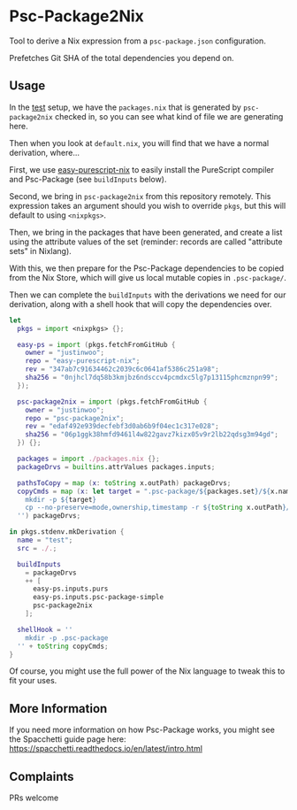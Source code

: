 # Psc-Package2Nix

Tool to derive a Nix expression from a `psc-package.json` configuration.

Prefetches Git SHA of the total dependencies you depend on.

## Usage

In the [test](./test) setup, we have the `packages.nix` that is generated by `psc-package2nix` checked in, so you can see what kind of file we are generating here.

Then when you look at `default.nix`, you will find that we have a normal derivation, where...

First, we use [easy-purescript-nix](https://github.com/justinwoo/easy-purescript-nix) to easily install the PureScript compiler and Psc-Package (see `buildInputs` below).

Second, we bring in `psc-package2nix` from this repository remotely. This expression takes an argument should you wish to override `pkgs`, but this will default to using `<nixpkgs>`.

Then, we bring in the packages that have been generated, and create a list using the attribute values of the set (reminder: records are called "attribute sets" in Nixlang).

With this, we then prepare for the Psc-Package dependencies to be copied from the Nix Store, which will give us local mutable copies in `.psc-package/`.

Then we can complete the `buildInputs` with the derivations we need for our derivation, along with a shell hook that will copy the dependencies over.

```nix
let
  pkgs = import <nixpkgs> {};

  easy-ps = import (pkgs.fetchFromGitHub {
    owner = "justinwoo";
    repo = "easy-purescript-nix";
    rev = "347ab7c91634462c2039c6c0641af5386c251a98";
    sha256 = "0njhcl7dq58b3kmjbz6ndsccv4pcmdxc5lg7p13115phcmznpn99";
  });

  psc-package2nix = import (pkgs.fetchFromGitHub {
    owner = "justinwoo";
    repo = "psc-package2nix";
    rev = "edaf492e939decfebf3d0ab6b9f04ec1c317e028";
    sha256 = "06p1ggk38hmfd9461l4w822gavz7kizx05v9r2lb22qdsg3m94gd";
  }) {};

  packages = import ./packages.nix {};
  packageDrvs = builtins.attrValues packages.inputs;

  pathsToCopy = map (x: toString x.outPath) packageDrvs;
  copyCmds = map (x: let target = ".psc-package/${packages.set}/${x.name}/${x.version}"; in ''
    mkdir -p ${target}
    cp --no-preserve=mode,ownership,timestamp -r ${toString x.outPath}/* ${target}
  '') packageDrvs;

in pkgs.stdenv.mkDerivation {
  name = "test";
  src = ./.;

  buildInputs
    = packageDrvs
    ++ [
      easy-ps.inputs.purs
      easy-ps.inputs.psc-package-simple
      psc-package2nix
    ];

  shellHook = ''
    mkdir -p .psc-package
  '' + toString copyCmds;
}
```

Of course, you might use the full power of the Nix language to tweak this to fit your uses.

## More Information

If you need more information on how Psc-Package works, you might see the Spacchetti guide page here: <https://spacchetti.readthedocs.io/en/latest/intro.html>

## Complaints

PRs welcome
